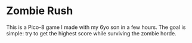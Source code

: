 # Zombie Rush

This is a Pico-8 game I made with my 6yo son in a few hours. The goal is simple: try to get the highest score while surviving the zombie horde.
